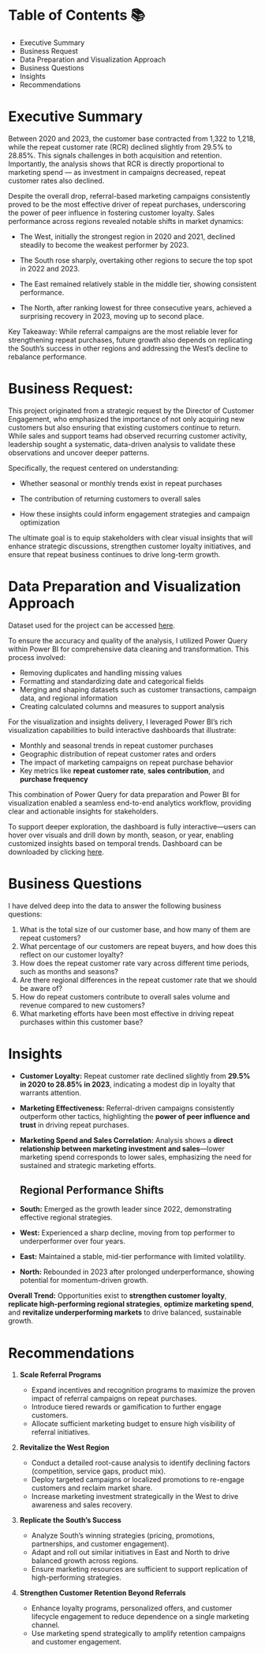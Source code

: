 # Table of Contents 📚
- Executive Summary
- Business Request
- Data Preparation and Visualization Approach
- Business Questions
- Insights
- Recommendations

# Executive Summary

Between 2020 and 2023, the customer base contracted from 1,322 to 1,218, while the repeat customer rate (RCR) declined slightly from 29.5% to 28.85%. This signals challenges in both acquisition and retention. Importantly, the analysis shows that RCR is directly proportional to marketing spend — as investment in campaigns decreased, repeat customer rates also declined.

Despite the overall drop, referral-based marketing campaigns consistently proved to be the most effective driver of repeat purchases, underscoring the power of peer influence in fostering customer loyalty.
Sales performance across regions revealed notable shifts in market dynamics:

- The West, initially the strongest region in 2020 and 2021, declined steadily to become the weakest performer by 2023.

- The South rose sharply, overtaking other regions to secure the top spot in 2022 and 2023.

- The East remained relatively stable in the middle tier, showing consistent performance.

- The North, after ranking lowest for three consecutive years, achieved a surprising recovery in 2023, moving up to second place.

Key Takeaway: While referral campaigns are the most reliable lever for strengthening repeat purchases, future growth also depends on replicating the South’s success in other regions and addressing the West’s decline to rebalance performance.

# Business Request:
This project originated from a strategic request by the Director of Customer Engagement, who emphasized the importance of not only acquiring new customers but also ensuring that existing customers continue to return. While sales and support teams had observed recurring customer activity, leadership sought a systematic, data-driven analysis to validate these observations and uncover deeper patterns.

Specifically, the request centered on understanding:

- Whether seasonal or monthly trends exist in repeat purchases

- The contribution of returning customers to overall sales

- How these insights could inform engagement strategies and campaign optimization

The ultimate goal is to equip stakeholders with clear visual insights that will enhance strategic discussions, strengthen customer loyalty initiatives, and ensure that repeat business continues to drive long-term growth.

# Data Preparation and Visualization Approach
Dataset used for the project can be accessed [here](https://github.com/sindhujasankararaman/Repeat-Customer-Rate-Analysis-using-Power-BI/blob/main/repeat_customer_rate_data.csv).

To ensure the accuracy and quality of the analysis, I utilized Power Query within Power BI for comprehensive data cleaning and transformation. This process involved:

- Removing duplicates and handling missing values  
- Formatting and standardizing date and categorical fields  
- Merging and shaping datasets such as customer transactions, campaign data, and regional information  
- Creating calculated columns and measures to support analysis  

For the visualization and insights delivery, I leveraged Power BI’s rich visualization capabilities to build interactive dashboards that illustrate:

- Monthly and seasonal trends in repeat customer purchases  
- Geographic distribution of repeat customer rates and orders  
- The impact of marketing campaigns on repeat purchase behavior  
- Key metrics like **repeat customer rate**, **sales contribution**, and **purchase frequency**

This combination of Power Query for data preparation and Power BI for visualization enabled a seamless end-to-end analytics workflow, providing clear and actionable insights for stakeholders.

To support deeper exploration, the dashboard is fully interactive—users can hover over visuals and drill down by month, season, or year, enabling customized insights based on temporal trends.
                  Dashboard can be downloaded by clicking [here](https://github.com/sindhujasankararaman/Repeat-Customer-Rate-Analysis-using-Power-BI/blob/main/Repeat%20Customer%20Rate%20(Finished).pbix).

# Business Questions
I have delved deep into the data to answer the following business questions:

1. What is the total size of our customer base, and how many of them are repeat customers?  
2. What percentage of our customers are repeat buyers, and how does this reflect on our customer loyalty?  
3. How does the repeat customer rate vary across different time periods, such as months and seasons?  
4. Are there regional differences in the repeat customer rate that we should be aware of?  
5. How do repeat customers contribute to overall sales volume and revenue compared to new customers?  
6. What marketing efforts have been most effective in driving repeat purchases within this customer base?

# Insights

- **Customer Loyalty:** Repeat customer rate declined slightly from **29.5% in 2020 to 28.85% in 2023**, indicating a modest dip in loyalty that warrants attention.

- **Marketing Effectiveness:** Referral-driven campaigns consistently outperform other tactics, highlighting the **power of peer influence and trust** in driving repeat purchases.

- **Marketing Spend and Sales Correlation:** Analysis shows a **direct relationship between marketing investment and sales**—lower marketing spend corresponds to lower sales, emphasizing the need for sustained and strategic marketing efforts.

  ## Regional Performance Shifts
- **South:** Emerged as the growth leader since 2022, demonstrating effective regional strategies.
- **West:** Experienced a sharp decline, moving from top performer to underperformer over four years.
- **East:** Maintained a stable, mid-tier performance with limited volatility.
- **North:** Rebounded in 2023 after prolonged underperformance, showing potential for momentum-driven growth.

**Overall Trend:** Opportunities exist to **strengthen customer loyalty**, **replicate high-performing regional strategies**, **optimize marketing spend**, and **revitalize underperforming markets** to drive balanced, sustainable growth.


# Recommendations
1. **Scale Referral Programs**
   - Expand incentives and recognition programs to maximize the proven impact of referral campaigns on repeat purchases.
   - Introduce tiered rewards or gamification to further engage customers.
   - Allocate sufficient marketing budget to ensure high visibility of referral initiatives.

2. **Revitalize the West Region**
   - Conduct a detailed root-cause analysis to identify declining factors (competition, service gaps, product mix).
   - Deploy targeted campaigns or localized promotions to re-engage customers and reclaim market share.
   - Increase marketing investment strategically in the West to drive awareness and sales recovery.

3. **Replicate the South’s Success**
   - Analyze South’s winning strategies (pricing, promotions, partnerships, and customer engagement).
   - Adapt and roll out similar initiatives in East and North to drive balanced growth across regions.
   - Ensure marketing resources are sufficient to support replication of high-performing strategies.

4. **Strengthen Customer Retention Beyond Referrals**
   - Enhance loyalty programs, personalized offers, and customer lifecycle engagement to reduce dependence on a single marketing channel.
   - Use marketing spend strategically to amplify retention campaigns and customer engagement.



